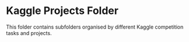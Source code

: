 # Kaggle Projects Folder

This folder contains subfolders organised by different Kaggle competition tasks and projects. 

